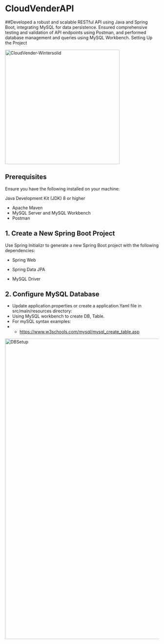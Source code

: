 # CloudVenderAPI

##Developed a robust and scalable RESTful API using Java and Spring Boot, integrating MySQL for data persistence. Ensured comprehensive testing and validation of API endpoints using Postman, and performed database management and queries using MySQL Workbench.
Setting Up the Project

<img width="375" alt="CloudVender-Wintersolid" src="https://github.com/WinterSolid/cloudvenderAPI/assets/58896705/9543654e-28b5-4e5a-8e81-c36192b3c30a">

## Prerequisites

Ensure you have the following installed on your machine:

Java Development Kit (JDK) 8 or higher
- Apache Maven
- MySQL Server and MySQL Workbench
- Postman

## 1. Create a New Spring Boot Project
Use Spring Initializr to generate a new Spring Boot project with the following dependencies:

- Spring Web
- Spring Data JPA

- MySQL Driver

## 2. Configure MySQL Database
- Update application.properties or create a application.Yaml file in src/main/resources directory:
-  Using MySQL workbench to create DB, Table. 
-  For mySQL syntax examples:
- - https://www.w3schools.com/mysql/mysql_create_table.asp
<img width="984" alt="DBSetup" src="https://github.com/WinterSolid/cloudvenderAPI/assets/58896705/7253284b-3026-4e94-ae62-b0c12afe2361">
